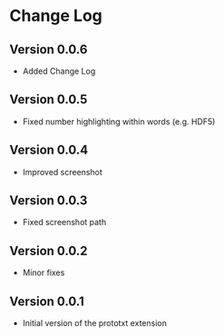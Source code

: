 # Change Log

## Version 0.0.6
 - Added Change Log

## Version 0.0.5
 - Fixed number highlighting within words (e.g. HDF5)

## Version 0.0.4
 - Improved screenshot

## Version 0.0.3
 - Fixed screenshot path

## Version 0.0.2
 - Minor fixes

## Version 0.0.1
 - Initial version of the prototxt extension
